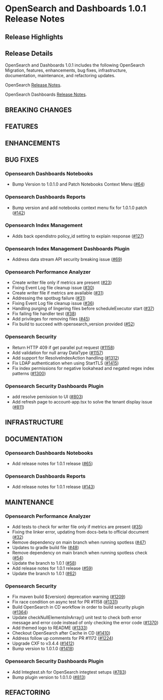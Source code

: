 # OpenSearch and Dashboards 1.0.1 Release Notes

## Release Highlights

## Release Details

OpenSearch and Dashboards 1.0.1 includes the following OpenSearch Migration, features, enhancements, bug fixes, infrastructure, documentation, maintenance, and refactoring updates.

OpenSearch [Release Notes](https://github.com/opensearch-project/OpenSearch/blob/main/release-notes/opensearch.release-notes-1.0.0.md).

OpenSearch Dashboards [Release Notes](https://github.com/opensearch-project/OpenSearch-Dashboards/blob/main/release-notes/opensearch-dashboards.release-notes-1.0.0.md).

## BREAKING CHANGES

## FEATURES

## ENHANCEMENTS

## BUG FIXES

### Opensearch Dashboards Notebooks
* Bump Version to 1.0.1.0 and Patch Notebooks Context Menu ([#64](https://github.com/opensearch-project/dashboards-notebooks/pull/64))


### Opensearch Dashboards Reports
* Bump version and add notebooks context menu fix for 1.0.1.0 patch ([#142](https://github.com/opensearch-project/dashboards-reports/pull/142))


### Opensearch Index Management
* Adds back opendistro policy_id setting to explain response ([#127](https://github.com/opensearch-project/index-management/pull/127))


### Opensearch Index Management Dashboards Plugin
* Address data stream API security breaking issue ([#69](https://github.com/opensearch-project/index-management-dashboards-plugin/pull/69))


### Opensearch Performance Analyzer
* Create writer file only if metrics are present ([#23](https://github.com/opensearch-project/performance-analyzer-rca/pull/23))
* Fixing Event Log file cleanup issue ([#30](https://github.com/opensearch-project/performance-analyzer-rca/pull/30))
* Create writer file if metrics are available ([#31](https://github.com/opensearch-project/performance-analyzer/pull/31))
* Addressing the spotbug failure ([#31](https://github.com/opensearch-project/performance-analyzer-rca/pull/31))
* Fixing Event Log file cleanup issue ([#36](https://github.com/opensearch-project/performance-analyzer/pull/36))
* Handling purging of lingering files before scheduleExecutor start ([#37](https://github.com/opensearch-project/performance-analyzer/pull/37))
* Fix failing file handler test ([#38](https://github.com/opensearch-project/performance-analyzer/pull/38))
* Add privileges for removing files ([#45](https://github.com/opensearch-project/performance-analyzer-rca/pull/45))
* Fix build to succeed with opensearch_version provided ([#52](https://github.com/opensearch-project/performance-analyzer/pull/52))


### Opensearch Security
* Return HTTP 409 if get parallel put request ([#1158](https://github.com/opensearch-project/security/pull/1158))
* Add validation for null array DataType ([#1157](https://github.com/opensearch-project/security/pull/1157))
* Add support for ResolveIndexAction handling ([#1312](https://github.com/opensearch-project/security/pull/1312))
* Fix LDAP authentication when using StartTLS ([#1415](https://github.com/opensearch-project/security/pull/1415))
* Fix index permissions for negative lookahead and negated regex index patterns ([#1300](https://github.com/opensearch-project/security/pull/1300))


### Opensearch Security Dashboards Plugin
* add resolve pemission to UI ([#803](https://github.com/opensearch-project/security-dashboards-plugin/pull/803))
* Add refresh page to account-app.tsx to solve the tenant display issue ([#811](https://github.com/opensearch-project/security-dashboards-plugin/pull/811))


## INFRASTRUCTURE

## DOCUMENTATION

### Opensearch Dashboards Notebooks
* Add release notes for 1.0.1 release ([#65](https://github.com/opensearch-project/dashboards-notebooks/pull/65))


### Opensearch Dashboards Reports
* Add release notes for 1.0.1 release ([#143](https://github.com/opensearch-project/dashboards-reports/pull/143))


## MAINTENANCE

### Opensearch Performance Analyzer
* Add tests to check for writer file only if metrics are present ([#35](https://github.com/opensearch-project/performance-analyzer/pull/35))
* Fixing the linker error, updating from docs-beta to official document ([#32](https://github.com/opensearch-project/performance-analyzer/pull/32))
* Remove dependency on main branch when running spotless ([#47](https://github.com/opensearch-project/performance-analyzer/pull/47))
* Updates to gradle build file ([#48](https://github.com/opensearch-project/performance-analyzer/pull/48))
* Remove dependency on main branch when running spotless check ([#54](https://github.com/opensearch-project/performance-analyzer-rca/pull/54))
* Update the branch to 1.0.1 ([#58](https://github.com/opensearch-project/performance-analyzer/pull/58))
* Add release notes for 1.0.1 release ([#59](https://github.com/opensearch-project/performance-analyzer/pull/59))
* Update the branch to 1.0.1 ([#62](https://github.com/opensearch-project/performance-analyzer-rca/pull/62))


### Opensearch Security
* Fix maven build ${version} deprecation warning ([#1209](https://github.com/opensearch-project/security/pull/1209))
* Fix race condition on async test for PR #1158 ([#1331](https://github.com/opensearch-project/security/pull/1331))
* Build OpenSearch in CD workflow in order to build security plugin ([#1364](https://github.com/opensearch-project/security/pull/1364))
* Update checkNullElementsInArray() unit test to check both error message and error code instead of only checking the error code ([#1370](https://github.com/opensearch-project/security/pull/1370))
* Add themed logo to README ([#1333](https://github.com/opensearch-project/security/pull/1333))
* Checkout OpenSearch after Cache in CD ([#1410](https://github.com/opensearch-project/security/pull/1410))
* Address follow up comments for PR #1172 ([#1224](https://github.com/opensearch-project/security/pull/1224))
* Upgrade CXF to v3.4.4 ([#1412](https://github.com/opensearch-project/security/pull/1412))
* Bump version to 1.0.1.0 ([#1418](https://github.com/opensearch-project/security/pull/1418))


### Opensearch Security Dashboards Plugin
* Add Integtest.sh for OpenSearch integtest setups ([#783](https://github.com/opensearch-project/security-dashboards-plugin/pull/783))
* Bump plugin version to 1.0.1.0 ([#813](https://github.com/opensearch-project/security-dashboards-plugin/pull/813))


## REFACTORING

